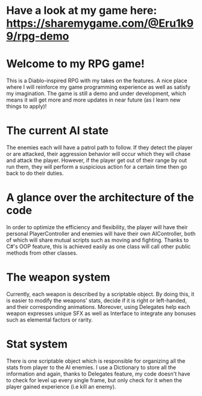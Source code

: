 # Have a look at my game here: https://sharemygame.com/@Eru1k99/rpg-demo
# Welcome to my RPG game!
This is a Diablo-inspired RPG with my takes on the features. A nice place where I will reinforce my game programming experience as well as satisfy my imagination.
The game is still a demo and under development, which means it will get more and more updates in near future (as I learn new things to apply)!

# The current AI state
The enemies each will have a patrol path to follow. If they detect the player or are attacked, their aggression behavior will occur which they will chase and attack the player. However, if the player get out of their range by out run them, they will perform a suspicious action for a certain time then go back to do their duties.

# A glance over the architecture of the code
In order to optimize the efficiency and flexibility, the player will have their personal PlayerController and enemies will have their own AIController, both of which will share mutual scripts such as moving and fighting. Thanks to C#'s OOP feature, this is achieved easily as one class will call other public methods from other classes.

# The weapon system
Currently, each weapon is described by a scriptable object. By doing this, it is easier to modify the weapons' stats, decide if it is right or left-handed, and their corresponding animations. Moreover, using Delegates help each weapon expresses unique SFX as well as Interface to integrate any bonuses such as elemental factors or rarity.

# Stat system
There is one scriptable object which is responsible for organizing all the stats from player to the AI enemies. I use a Dictionary to store all the information and again, thanks to Delegates feature, my code doesn't have to check for level up every single frame, but only check for it when the player gained experience (i.e kill an enemy).

